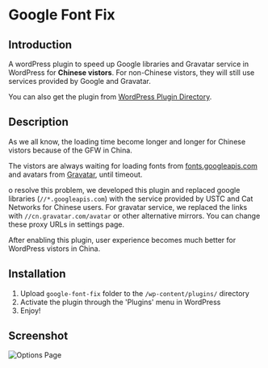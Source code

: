 Google Font Fix
===============

## Introduction

A wordPress plugin to speed up Google libraries and Gravatar service in WordPress for **Chinese vistors**. For non-Chinese vistors, they will still use services provided by Google and Gravatar.

You can also get the plugin from [WordPress Plugin Directory](https://wordpress.org/plugins/google-font-fix/).

## Description

As we all know, the loading time become longer and longer for Chinese vistors because of the GFW in China.

The vistors are always waiting for loading fonts from [fonts.googleapis.com](http://fonts.googleapis.com) and avatars from [Gravatar](https://gravatar.com), until timeout.

o resolve this problem, we developed this plugin and replaced google libraries (`//*.googleapis.com`) with the service provided by USTC and Cat Networks for Chinese users. For gravatar service, we replaced the links with `//cn.gravatar.com/avatar` or other alternative mirrors. You can change these proxy URLs in settings page.

After enabling this plugin, user experience becomes much better for WordPress vistors in China.

## Installation

1. Upload `google-font-fix` folder to the `/wp-content/plugins/` directory
2. Activate the plugin through the 'Plugins' menu in WordPress
3. Enjoy!

## Screenshot

![Options Page](https://raw.githubusercontent.com/hzxie/google-font-fix/master/screenshot.png)
